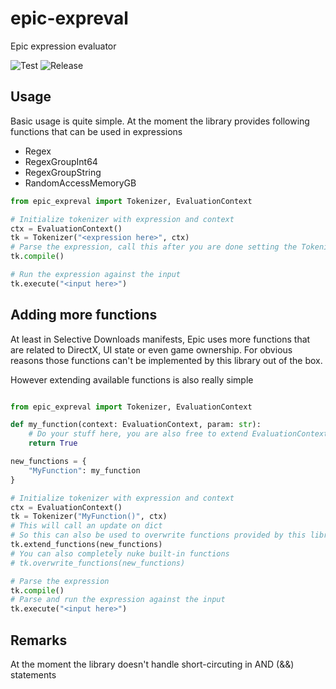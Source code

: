 # epic-expreval

Epic expression evaluator

![Test](https://github.com/imLinguin/epic-expreval/actions/workflows/test.yml/badge.svg)
![Release](https://github.com/imLinguin/epic-expreval/actions/workflows/release.yml/badge.svg)

## Usage

Basic usage is quite simple.
At the moment the library provides following functions that can be used in expressions

- Regex
- RegexGroupInt64
- RegexGroupString
- RandomAccessMemoryGB

```python
from epic_expreval import Tokenizer, EvaluationContext

# Initialize tokenizer with expression and context
ctx = EvaluationContext()
tk = Tokenizer("<expression here>", ctx)
# Parse the expression, call this after you are done setting the Tokenizer up
tk.compile()

# Run the expression against the input
tk.execute("<input here>")
```

## Adding more functions

At least in Selective Downloads manifests, Epic uses more functions that are related to DirectX, UI state or even game ownership.
For obvious reasons those functions can't be implemented by this library out of the box.

However extending available functions is also really simple

```python

from epic_expreval import Tokenizer, EvaluationContext

def my_function(context: EvaluationContext, param: str):
    # Do your stuff here, you are also free to extend EvaluationContext to add your own fields
    return True 

new_functions = {
    "MyFunction": my_function
}

# Initialize tokenizer with expression and context
ctx = EvaluationContext()
tk = Tokenizer("MyFunction()", ctx)
# This will call an update on dict
# So this can also be used to overwrite functions provided by this library
tk.extend_functions(new_functions)
# You can also completely nuke built-in functions
# tk.overwrite_functions(new_functions)

# Parse the expression
tk.compile()
# Parse and run the expression against the input
tk.execute("<input here>")
```


## Remarks

At the moment the library doesn't handle short-circuting in AND (&&) statements

